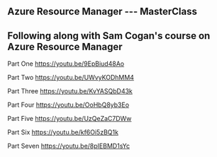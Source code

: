 ## Azure Resource Manager --- MasterClass
## Following along with Sam Cogan's course on Azure Resource Manager

Part One
https://youtu.be/9EpBiud48Ao

Part Two
https://youtu.be/UWvyKODhMM4

Part Three
https://youtu.be/KvYASQbD43k

Part Four
https://youtu.be/OoHbQ8yb3Eo

Part Five
https://youtu.be/UzQeZaC7DWw

Part Six
https://youtu.be/kf6Oi5zBQ1k

Part Seven
https://youtu.be/8pIEBMD1sYc
